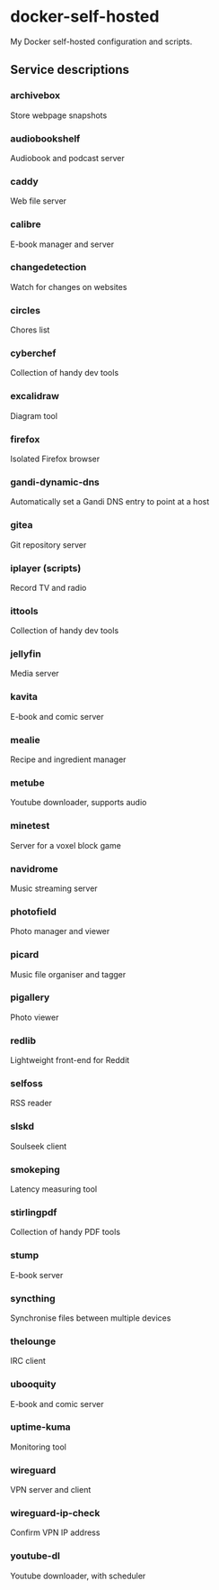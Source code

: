 docker-self-hosted
===

My Docker self-hosted configuration and scripts.


## Service descriptions

### archivebox
Store webpage snapshots

### audiobookshelf
Audiobook and podcast server

### caddy
Web file server

### calibre
E-book manager and server

### changedetection
Watch for changes on websites

### circles
Chores list

### cyberchef
Collection of handy dev tools

### excalidraw
Diagram tool

### firefox
Isolated Firefox browser

### gandi-dynamic-dns
Automatically set a Gandi DNS entry to point at a host

### gitea
Git repository server

### iplayer (scripts)
Record TV and radio

### ittools
Collection of handy dev tools

### jellyfin
Media server

### kavita
E-book and comic server

### mealie
Recipe and ingredient manager

### metube
Youtube downloader, supports audio

### minetest
Server for a voxel block game

### navidrome
Music streaming server

### photofield
Photo manager and viewer

### picard
Music file organiser and tagger

### pigallery
Photo viewer

### redlib
Lightweight front-end for Reddit

### selfoss
RSS reader

### slskd
Soulseek client

### smokeping
Latency measuring tool

### stirlingpdf
Collection of handy PDF tools

### stump
E-book server

### syncthing
Synchronise files between multiple devices

### thelounge
IRC client

### ubooquity
E-book and comic server

### uptime-kuma
Monitoring tool

### wireguard
VPN server and client

### wireguard-ip-check
Confirm VPN IP address

### youtube-dl
Youtube downloader, with scheduler
